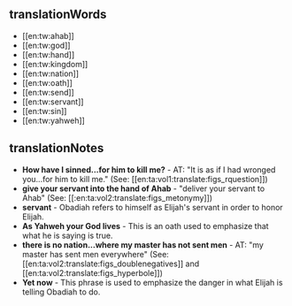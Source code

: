 ## translationWords

* [[en:tw:ahab]]
* [[en:tw:god]]
* [[en:tw:hand]]
* [[en:tw:kingdom]]
* [[en:tw:nation]]
* [[en:tw:oath]]
* [[en:tw:send]]
* [[en:tw:servant]]
* [[en:tw:sin]]
* [[en:tw:yahweh]]

## translationNotes

* **How have I sinned...for him to kill me?** - AT: "It is as if I had wronged you...for him to kill me." (See: [[en:ta:vol1:translate:figs_rquestion]])
* **give your servant into the hand of Ahab** - "deliver your servant to Ahab" (See: [[:en:ta:vol2:translate:figs_metonymy]])
* **servant** - Obadiah refers to himself as Elijah's servant in order to honor Elijah.
* **As Yahweh your God lives** - This is an oath used to emphasize that what he is saying is true.
* **there is no nation...where my master has not sent men** - AT: "my master has sent men everywhere" (See: [[en:ta:vol2:translate:figs_doublenegatives]] and [[en:ta:vol2:translate:figs_hyperbole]])
* **Yet now** - This phrase is used to emphasize the danger in what Elijah is telling Obadiah to do.
